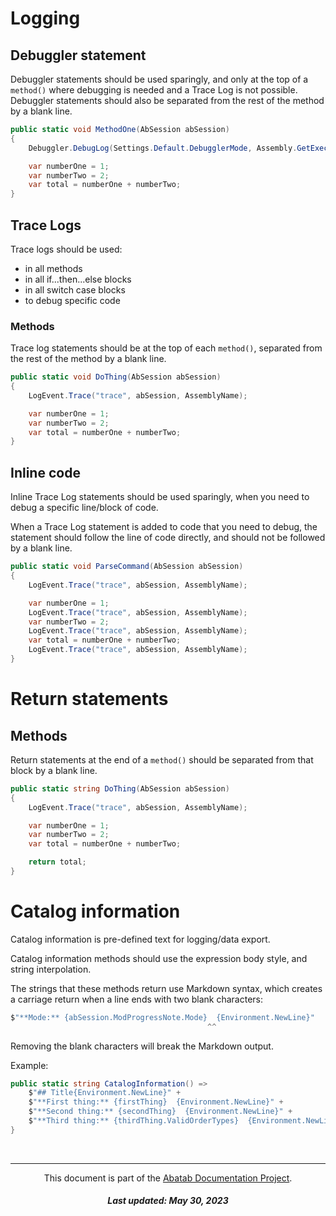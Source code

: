 

# Logging

## Debuggler statement

Debuggler statements should be used sparingly, and only at the top of a `method()` where debugging is needed and a Trace Log is not possible. Debuggler statements should also be separated from the rest of the method by a blank line.

```csharp
public static void MethodOne(AbSession abSession)
{
    Debuggler.DebugLog(Settings.Default.DebugglerMode, Assembly.GetExecutingAssembly().GetName().Name);

    var numberOne = 1;
    var numberTwo = 2;
    var total = numberOne + numberTwo;
}
```

## Trace Logs

Trace logs should be used:

- in all methods
- in all if...then...else blocks
- in all switch case blocks
- to debug specific code

### Methods

Trace log statements should be at the top of each `method()`, separated from the rest of the method by a blank line.

```csharp
public static void DoThing(AbSession abSession)
{
    LogEvent.Trace("trace", abSession, AssemblyName);

    var numberOne = 1;
    var numberTwo = 2;
    var total = numberOne + numberTwo;
}
```



## Inline code

Inline Trace Log statements should be used sparingly, when you need to debug a specific line/block of code.

When a Trace Log statement is added to code that you need to debug, the statement should follow the line of code directly, and should not be followed by a blank line.

```csharp
public static void ParseCommand(AbSession abSession)
{
    LogEvent.Trace("trace", abSession, AssemblyName);

    var numberOne = 1;
    LogEvent.Trace("trace", abSession, AssemblyName);
    var numberTwo = 2;
    LogEvent.Trace("trace", abSession, AssemblyName);
    var total = numberOne + numberTwo;
    LogEvent.Trace("trace", abSession, AssemblyName);
}
```





# Return statements

## Methods

Return statements at the end of a `method()` should be separated from that block by a blank line.

```csharp
public static string DoThing(AbSession abSession)
{
    LogEvent.Trace("trace", abSession, AssemblyName);

    var numberOne = 1;
    var numberTwo = 2;
    var total = numberOne + numberTwo;

    return total;
}
```


# Catalog information

Catalog information is pre-defined text for logging/data export.

Catalog information methods should use the expression body style, and string interpolation.

The strings that these methods return use Markdown syntax, which creates a carriage return when a line ends with two blank characters:

```csharp
$"**Mode:** {abSession.ModProgressNote.Mode}  {Environment.NewLine}"
                                            ^^
```

Removing the blank characters will break the Markdown output.

Example:

```csharp
public static string CatalogInformation() =>
    $"## Title{Environment.NewLine}" +
    $"**First thing:** {firstThing}  {Environment.NewLine}" +
    $"**Second thing:** {secondThing}  {Environment.NewLine}" +
    $"**Third thing:** {thirdThing.ValidOrderTypes}  {Environment.NewLine}";
}
```


<br>

***

<div align="center">

  This document is part of the [Abatab Documentation Project](../Abatab%20Documentation%20Project.md).

  <h5>
    Last updated: May 30, 2023
  </h5>

</div>
